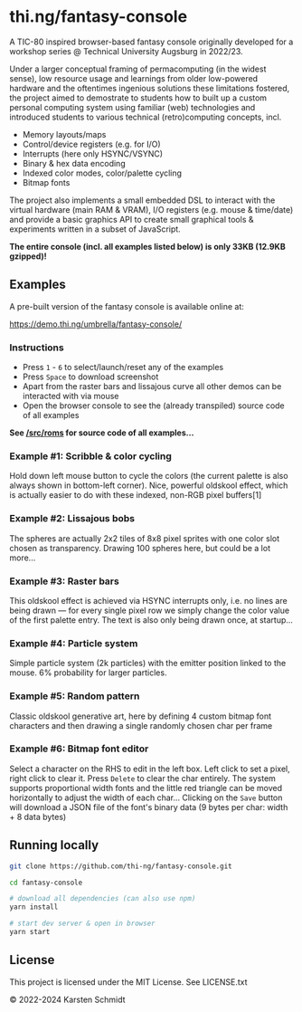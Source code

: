 # thi.ng/fantasy-console

A TIC-80 inspired browser-based fantasy console originally developed for a
workshop series @ Technical University Augsburg in 2022/23.

Under a larger conceptual framing of permacomputing (in the widest sense), low
resource usage and learnings from older low-powered hardware and the oftentimes
ingenious solutions these limitations fostered, the project aimed to demostrate
to students how to built up a custom personal computing system using familiar
(web) technologies and introduced students to various technical (retro)computing
concepts, incl.

-   Memory layouts/maps
-   Control/device registers (e.g. for I/O)
-   Interrupts (here only HSYNC/VSYNC)
-   Binary & hex data encoding
-   Indexed color modes, color/palette cycling
-   Bitmap fonts

The project also implements a small embedded DSL to interact with the virtual
hardware (main RAM & VRAM), I/O registers (e.g. mouse & time/date) and provide a
basic graphics API to create small graphical tools & experiments written in a
subset of JavaScript.

**The entire console (incl. all examples listed below) is only 33KB (12.9KB gzipped)!**

## Examples

A pre-built version of the fantasy console is available online at:

https://demo.thi.ng/umbrella/fantasy-console/

### Instructions

-   Press `1` - `6` to select/launch/reset any of the examples
-   Press `Space` to download screenshot
-   Apart from the raster bars and lissajous curve all other demos can be
    interacted with via mouse
-   Open the browser console to see the (already transpiled) source code of all
    examples

**See [/src/roms](./src/roms) for source code of all examples...**

### Example #1: Scribble & color cycling

Hold down left mouse button to cycle the colors (the current palette is also
always shown in bottom-left corner). Nice, powerful oldskool effect, which is
actually easier to do with these indexed, non-RGB pixel buffers[1]

### Example #2: Lissajous bobs

The spheres are actually 2x2 tiles of 8x8 pixel sprites with one color slot
chosen as transparency. Drawing 100 spheres here, but could be a lot more...

### Example #3: Raster bars

This oldskool effect is achieved via HSYNC interrupts only, i.e. no lines are
being drawn — for every single pixel row we simply change the color value of the
first palette entry. The text is also only being drawn once, at startup...

### Example #4: Particle system

Simple particle system (2k particles) with the emitter position linked to the
mouse. 6% probability for larger particles.

### Example #5: Random pattern

Classic oldskool generative art, here by defining 4 custom bitmap font
characters and then drawing a single randomly chosen char per frame

### Example #6: Bitmap font editor

Select a character on the RHS to edit in the left box. Left click to set a
pixel, right click to clear it. Press `Delete` to clear the char entirely. The
system supports proportional width fonts and the little red triangle can be
moved horizontally to adjust the width of each char... Clicking on the `Save`
button will download a JSON file of the font's binary data (9 bytes per char:
width + 8 data bytes)

## Running locally

```bash
git clone https://github.com/thi-ng/fantasy-console.git

cd fantasy-console

# download all dependencies (can also use npm)
yarn install

# start dev server & open in browser
yarn start
```

## License

This project is licensed under the MIT License. See LICENSE.txt

&copy; 2022-2024 Karsten Schmidt
